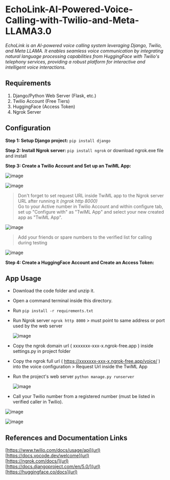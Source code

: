 # EchoLink-AI-Powered-Voice-Calling-with-Twilio-and-Meta-LLAMA3.0
*EchoLink is an AI-powered voice calling system leveraging Django, Twilio, and Meta LLAMA. It enables seamless voice communication 
by integrating natural language processing capabilities from HuggingFace with Twilio's telephony services, 
providing a robust platform for interactive and intelligent voice interactions.*

## Requirements
1. Django/Python Web Server (Flask, etc.)
2. Twilio Account (Free Tiers)
3. HuggingFace (Access Token)
4. Ngrok Server

## Configuration
**Step 1: Setup Django project:** `pip install django`  

**Step 2: Install Ngrok server:** `pip install ngrok` or download ngrok.exe file and install

**Step 3: Create a Twilio Account and Set up an TwiML App:**  

![image](https://github.com/user-attachments/assets/c4560b74-e0ce-4424-8fda-34e06f5b6792)  

![image](https://github.com/user-attachments/assets/0f13e9c7-7d0d-4963-97b6-e8e79b9fc634)  

> Don't forget to set request URL inside TwiML app to the Ngrok server URL after running it *(ngrok http 8000)*  
> Go to your Active number in Twilio Account and within configure tab, set up "Configure with" as "TwiML App" and select your new created app as "TwiML App".

![image](https://github.com/user-attachments/assets/0321bfd8-57f5-4ed4-b3bd-c3e4d867e453)  

> Add your friends or spare numbers to the verified list for calling during testing

![image](https://github.com/user-attachments/assets/8492cd9d-560f-479a-b959-a6caea412c2e)  


**Step 4: Create a HuggingFace Account and Create an Access Token:**  

## App Usage  
- Download the code folder and unzip it.  
- Open a command terminal inside this directory.  
- Run `pip install -r requirements.txt`
  
- Run Ngrok server `ngrok http 8000` > must point to same address or port used by the web server

  ![image](https://github.com/user-attachments/assets/3d7cff19-d36c-4c88-91b7-8efff40c6346)

- Copy the ngrok domain url ( xxxxxxx-xxx-x.ngrok-free.app ) inside settings.py in project folder  
- Copy the ngrok full url ( https://xxxxxxx-xxx-x.ngrok-free.app/voice/ ) into the voice configuration > Request Url inside the TwiML App
  
- Run the project's web server `python manage.py runserver`

  ![image](https://github.com/user-attachments/assets/3b84254d-b95b-456f-a11e-e65dfc576520)
  

- Call your Twilio number from a registered number (must be listed in verified caller in Twilio).

![image](https://github.com/user-attachments/assets/e3173dee-ee91-4f57-8457-ea79845fbc7d)

![image](https://github.com/user-attachments/assets/b1bc8849-2167-4ab6-a400-b4b2db276957)


## References and Documentation Links  
[https://www.twilio.com/docs/usage/api](url)  
[https://docs.vocode.dev/welcome](url)  
[https://ngrok.com/docs/](url)  
[https://docs.djangoproject.com/en/5.0/](url)  
[https://huggingface.co/docs](url)  
